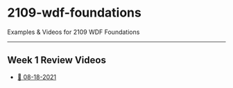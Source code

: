 # 2109-wdf-foundations

Examples & Videos for 2109 WDF Foundations

---

## Week 1 Review Videos

- [📓 08-18-2021](https://youtu.be/5MIZTQckGbY)